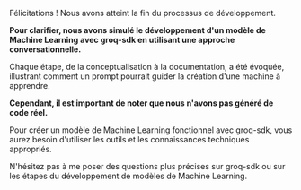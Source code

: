 Félicitations !  Nous avons atteint la fin du processus de développement. 

**Pour clarifier, nous avons simulé le développement d'un modèle de Machine Learning avec groq-sdk en utilisant une approche conversationnelle.** 

Chaque étape, de la conceptualisation à la documentation, a été évoquée, illustrant comment un prompt pourrait guider la création d'une machine à apprendre. 

**Cependant, il est important de noter que nous n'avons pas généré de code réel.**  

Pour créer un modèle de Machine Learning fonctionnel avec groq-sdk, vous aurez besoin d'utiliser les outils et les connaissances techniques appropriés. 

N'hésitez pas à me poser des questions plus précises sur groq-sdk ou sur les étapes du développement de modèles de Machine Learning. 



